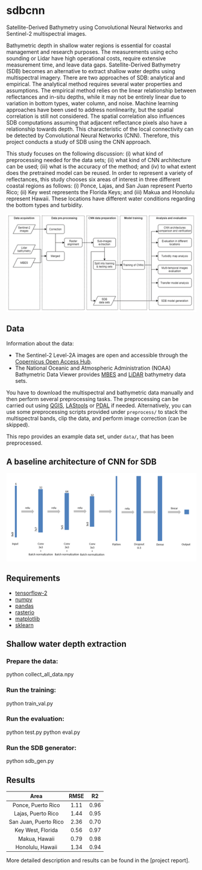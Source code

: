 # sdbcnn
Satellite-Derived Bathymetry using Convolutional Neural Networks and Sentinel-2 multispectral images.

Bathymetric depth in shallow water regions is essential for coastal management and research purposes. The measurements using echo sounding or Lidar have high operational costs, require extensive measurement time, and leave data gaps. Satellite-Derived Bathymetry (SDB) becomes an alternative to extract shallow water depths using multispectral imagery. There are two approaches of SDB: analytical and empirical. The analytical method requires several water properties and assumptions. The empirical method relies on the linear relationship between reflectances and in-situ depths, while it may not be entirely linear due to variation in bottom types, water column, and noise. Machine learning approaches have been used to address nonlinearity, but the spatial correlation is still not considered. The spatial correlation also influences SDB computations assuming that adjacent reflectance pixels also have a relationship towards depth. This characteristic of the local connectivity can be detected by Convolutional Neural Networks (CNN). Therefore, this project conducts a study of SDB using the CNN approach.

This study focuses on the following discussion: (i) what kind of preprocessing needed for the data sets; (ii) what kind of CNN architecture can be used; (iii) what is the accuracy of the method; and (iv) to what extent does the pretrained model can be reused. In order to represent a variety of reflectances, this study chooses six areas of interest in three different coastal regions as follows: (i) Ponce, Lajas, and San Juan represent Puerto Rico; (ii) Key west represents the Florida Keys; and (iii) Makua and Honolulu represent Hawaii. These locations have different water conditions regarding the bottom types and turbidity.

<p float="left">
    <img src="image/methodology.png"/>
</p>

## Data
Information about the data:
- The Sentinel-2 Level-2A images are open and accessible through the [Copernicus Open Access Hub](https://scihub.copernicus.eu/).
- The National Oceanic and Atmospheric Administration (NOAA) Bathymetric Data Viewer provides [MBES](https://maps.ngdc.noaa.gov/viewers/bathymetry/) and [LiDAR](https://coast.noaa.gov/dataviewer/\#/lidar/search/) bathymetry data sets.

You have to download the multispectral and bathymetric data manually and then perform several preprocessing tasks. The preprocessing can be carried out using [QGIS](https://qgis.org/en/site/), [LAStools](https://rapidlasso.com/lastools/) or [PDAL](https://pdal.io/) if needed. Alternatively, you can use some preprocessing scripts provided under `preprocess/` to stack the multispectral bands, clip the data, and perform image correction (can be skipped).

This repo provides an example data set, under `data/`, that has been preprocessed.

## A baseline architecture of CNN for SDB
<p float="left">
    <img src="image/architecture.png"/>
</p>

## Requirements
- [tensorflow-2](https://www.tensorflow.org/)
- [numpy](https://numpy.org/)
- [pandas](https://pandas.pydata.org/)
- [rasterio](https://rasterio.readthedocs.io/en/latest/)
- [matplotlib](https://matplotlib.org/)
- [sklearn](https://scikit-learn.org/stable/)

## Shallow water depth extraction
### Prepare the data:
python collect_all_data.npy

### Run the training:
python train_val.py

### Run the evaluation:
python test.py
python eval.py

### Run the SDB generator:
python sdb_gen.py

## Results
| Area                  | RMSE  | R2    | 
| :---:                 | :---: | :---: | 
| Ponce, Puerto Rico    | 1.11  | 0.96  |
| Lajas, Puerto Rico    | 1.44  | 0.95  |
| San Juan, Puerto Rico | 2.36  | 0.70  |
| Key West, Florida     | 0.56  | 0.97  |
| Makua, Hawaii         | 0.79  | 0.98  |
| Honolulu, Hawaii      | 1.34  | 0.94  |

More detailed description and results can be found in the [project report].
